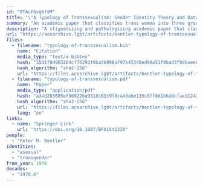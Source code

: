 ```yaml
---
id: "0TAcFGvq6fSM"
title: "\"A Typology of Transsexualism: Gender Identity Theory and Data\""
summary: "An academic paper that classifies trans women into three groups—heterosexual, homosexual, and asexual"
description: "A stigmatizing and pathologizing academic paper that classifies trans women into three groups—heterosexual, homosexual, and asexual (CW: transphobia, misgendering, pathologizing trans people)"
url: "https://acearchive.lgbt/artifacts/bentler-typology-of-transsexualism"
files:
  - filename: "typology-of-transsexualism.bib"
    name: "Citation"
    media_type: "text/x-bibtex"
    hash: "35d1f8d903264cf76393f9ba3b998af97b45340ed98a51f9bad3f9dbaeeb6ae6"
    hash_algorithm: "sha2-256"
    url: "https://files.acearchive.lgbt/artifacts/bentler-typology-of-transsexualism/typology-of-transsexualism.bib"
  - filename: "typology-of-transsexualism.pdf"
    name: "Paper"
    media_type: "application/pdf"
    hash: "a34d203605ef969226e9318c62c9f8ca43ebe115c5ff8d1b6a9cfae312424995"
    hash_algorithm: "sha2-256"
    url: "https://files.acearchive.lgbt/artifacts/bentler-typology-of-transsexualism/typology-of-transsexualism.pdf"
    lang: "en"
links:
  - name: "Springer Link"
    url: "https://doi.org/10.1007/BF01541220"
people:
  - "Peter M. Bentler"
identities:
  - "asexual"
  - "transgender"
from_year: 1976
decades:
  - "1970.0"
---
```

